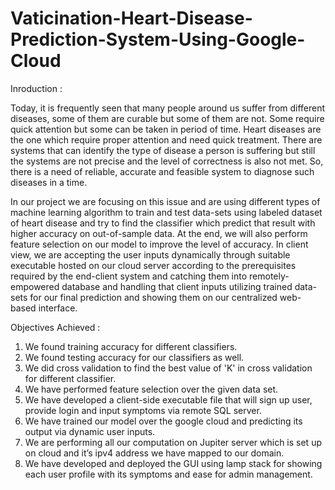 # Vaticination-Heart-Disease-Prediction-System-Using-Google-Cloud

Inroduction :

Today, it is frequently seen that many people around us suffer from different diseases, some of them are curable but some of them are not. Some require quick attention but some can be taken in period of time. Heart diseases are the one which require proper attention and need quick treatment. There are systems that can identify the type of disease a person is suffering but still the systems are not precise and the level of correctness is also not met. So, there is a need of reliable, accurate and feasible system to diagnose such diseases in a time.

In our project we are focusing on this issue and are using different types of machine learning algorithm to train and test data-sets using labeled dataset of heart disease and try to find the classifier which predict that result with higher accuracy on out-of-sample data. At the end, we will also perform feature selection on our model to improve the level of accuracy. In client view, we are accepting the user inputs dynamically through suitable executable hosted on our cloud server according to the prerequisites required by the end-client system and catching them into remotely-empowered database and handling that client inputs utilizing trained data-sets for our final prediction and showing them on our centralized web-based interface.

Objectives Achieved :

1)  We found training accuracy for different classifiers. 
2)  We found testing accuracy for our classifiers as well.
3)  We did cross validation to find the best value of 'K' in cross validation for different classifier.
4) We have performed feature selection over the given data set.
5) We have developed a client-side executable file that will sign up user, provide login and input symptoms via remote SQL server.
6) We have trained our model over the google cloud and predicting its output via dynamic user inputs.
7) We are performing all our computation on Jupiter server which is set up on cloud and it’s ipv4 address we have mapped to our domain.
8) We have developed and deployed the GUI using lamp stack for showing each user profile with its symptoms and ease for admin management.
